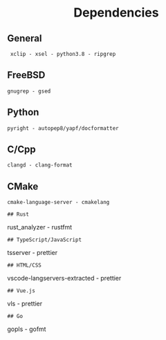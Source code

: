 <h1 align="center">Dependencies</h1>

## General
```
 xclip - xsel - python3.8 - ripgrep
```

## FreeBSD
```
gnugrep - gsed
```
## Python
```
pyright - autopep8/yapf/docformatter
```
## C/Cpp
```
clangd - clang-format
```
## CMake
```
cmake-language-server - cmakelang

## Rust
```
rust_analyzer - rustfmt
```
## TypeScript/JavaScript
```
tsserver - prettier
```
## HTML/CSS
```
vscode-langservers-extracted - prettier
```
## Vue.js
```
vls - prettier
```
## Go
```
gopls - gofmt
